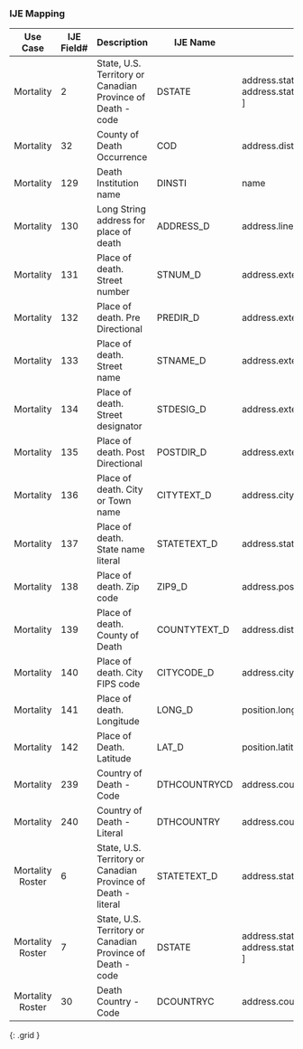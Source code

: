 ### IJE Mapping

| **Use Case** |  **IJE Field#**   |  **Description**  | **IJE Name**  |  **Field**  |  **Type**  | **Value Set**  |
| :---------: | --------------- | ------------ | ------------- | ---------- | ---------- | -------------- |
| Mortality | 2 | State, U.S. Territory or Canadian Province of Death - code | DSTATE | address.state or address.state.extension[nationalReportingJurisdictionId ] |codeable |[StatesTerritoriesAndProvincesVS] in state field or [JurisdictionVS] in extension |
| Mortality | 32 | County of Death Occurrence | COD | address.district.extension[ districtCode ] |integer |see [CountyCodes] |
| Mortality | 129 | Death Institution name | DINSTI | name |string  |- |
| Mortality | 130 | Long String address for place of death | ADDRESS_D | address.line |string  |- |
| Mortality | 131 | Place of death. Street number | STNUM_D | address.extension[stnum] |string |- |
| Mortality | 132 | Place of death. Pre Directional | PREDIR_D | address.extension[predir] |string |- |
| Mortality | 133 | Place of death. Street name | STNAME_D | address.extension[stname] |string |- |
| Mortality | 134 | Place of death. Street designator | STDESIG_D | address.extension[stdesig] |string |- |
| Mortality | 135 | Place of death. Post Directional | POSTDIR_D | address.extension[postdir] |string |- |
| Mortality | 136 | Place of death. City or Town name | CITYTEXT_D | address.city |string |- |
| Mortality | 137 | Place of death. State name literal | STATETEXT_D | address.state (expanded from 2 letter code) |string |- |
| Mortality | 138 | Place of death. Zip code | ZIP9_D | address.postalCode |string |- |
| Mortality | 139 | Place of death. County of Death | COUNTYTEXT_D | address.district |string |- |
| Mortality | 140 | Place of death. City FIPS code | CITYCODE_D | address.city.extension[ cityCode] |integer |see [CityCodes] |
| Mortality | 141 | Place of death. Longitude | LONG_D | position.longitude |float |- |
| Mortality | 142 | Place of Death. Latitude | LAT_D | position.latitude |float |- |
| Mortality | 239 | Country of Death - Code | DTHCOUNTRYCD | address.country  |string  |[ResidenceCountryVS].  Note: For US Death certificates should be US |
| Mortality | 240 | Country of Death - Literal | DTHCOUNTRY | address.country  (expanded from 2 letter code) |string  |See [CountryLiterals].   Not used. For US Death certificates should be 'United States'. |
| Mortality Roster | 6 | State, U.S. Territory or Canadian Province of Death - literal | STATETEXT_D | address.state (expanded from 2 letter code) |string |- |
| Mortality Roster | 7 | State, U.S. Territory or Canadian Province of Death - code | DSTATE | address.state or address.state.extension[nationalReportingJurisdictionId ] |codeable |[StatesTerritoriesAndProvincesVS] or [JurisdictionVS] |
| Mortality Roster | 30 | Death Country - Code | DCOUNTRYC | address.country  |string  |[ResidenceCountryVS].  Note: For US Death certificates should be US.    |
{: .grid }
